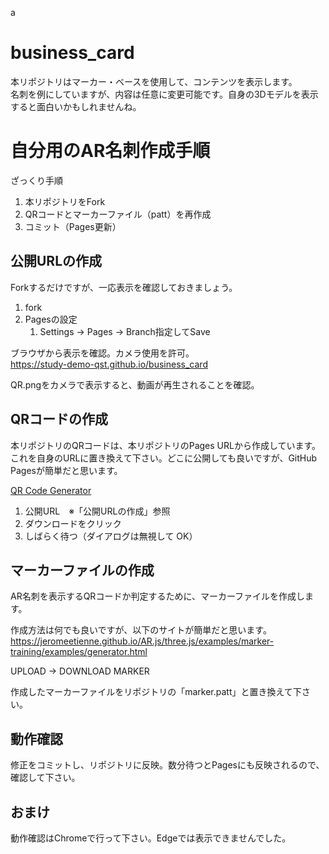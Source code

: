 a
# business_card

本リポジトリはマーカー・ベースを使用して、コンテンツを表示します。  
名刺を例にしていますが、内容は任意に変更可能です。自身の3Dモデルを表示すると面白いかもしれませんね。

# 自分用のAR名刺作成手順

ざっくり手順

1. 本リポジトリをFork
1. QRコードとマーカーファイル（patt）を再作成
1. コミット（Pages更新）

## 公開URLの作成

Forkするだけですが、一応表示を確認しておきましょう。
1. fork
1. Pagesの設定
    1. Settings -> Pages -> Branch指定してSave

ブラウザから表示を確認。カメラ使用を許可。  
https://study-demo-qst.github.io/business_card

QR.pngをカメラで表示すると、動画が再生されることを確認。

## QRコードの作成

本リポジトリのQRコードは、本リポジトリのPages URLから作成しています。  
これを自身のURLに置き換えて下さい。どこに公開しても良いですが、GitHub Pagesが簡単だと思います。  

[QR Code Generator](https://ja.qr-code-generator.com/)
1. 公開URL　※「公開URLの作成」参照
1. ダウンロードをクリック
1. しばらく待つ（ダイアログは無視して OK）

## マーカーファイルの作成

AR名刺を表示するQRコードか判定するために、マーカーファイルを作成します。  

作成方法は何でも良いですが、以下のサイトが簡単だと思います。  
https://jeromeetienne.github.io/AR.js/three.js/examples/marker-training/examples/generator.html

UPLOAD -> DOWNLOAD MARKER  

作成したマーカーファイルをリポジトリの「marker.patt」と置き換えて下さい。

## 動作確認

修正をコミットし、リポジトリに反映。数分待つとPagesにも反映されるので、確認して下さい。

## おまけ

動作確認はChromeで行って下さい。Edgeでは表示できませんでした。
